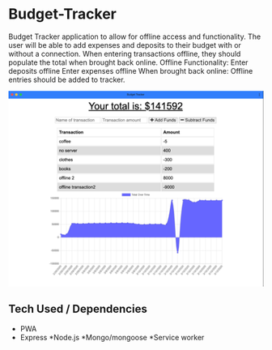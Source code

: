 # Budget-Tracker

Budget Tracker application to allow for offline access and functionality. The user will be able to add expenses and deposits to their budget with or without a connection. When entering transactions offline, they should populate the total when brought back online. Offline Functionality: Enter deposits offline Enter expenses offline When brought back online: Offline entries should be added to tracker.

![preview](public/previewBT.png)

## Tech Used / Dependencies

- PWA
- Express
  *Node.js
  *Mongo/mongoose
  \*Service worker

